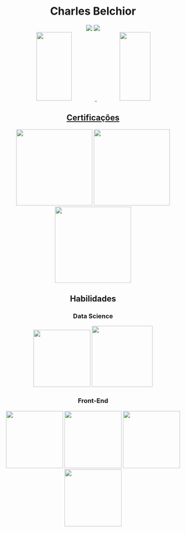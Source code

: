 <h1 align="center">Charles Belchior </h1>

<div align="center">
  <a href="https://www.instagram.com/charlesbelchior.psi/" target="_blank" rel="noopener noreferrer"><img src="https://img.shields.io/badge/Instagram-E4405F?style=for-the-badge&logo=instagram&logoColor=white"></a>
  <a href="https://www.linkedin.com/in/charles-belchior" target="_blank" rel="noopener noreferrer"><img src="https://img.shields.io/badge/LinkedIn-0077B5?style=for-the-badge&logo=linkedin&logoColor=whit"></a>
</div>

<!--  <h2 align="center">Bem vindo ao meu perfil GitHub 👋 </h2> -->
<!--
- 🔭 Psicólogo e Cientista de Dados.
- 🌱 Aprendendo sobre desenvolvimento WEB.
- 💬 Pergunte-me sobre Psicologia e Data Science.
- ⚡ Curiosidade: Gosto de animes, ficção ciêntifica e Dota2.
-->

<div align="center">
    <a href="https://github.com/CharlesBGS">
    <img width = "43%" loading="lazy" height="180em" src="https://github-readme-stats.vercel.app/api/top-langs/?username=CharlesBGS&layout=compact&langs_count=7&theme=chartreuse-dark"/>
    <img width = "40%" loading="lazy" height="180em" src="https://github-readme-stats.vercel.app/api?username=CharlesBGS&show_icons=true&theme=chartreuse-dark&include_all_commits=true&count_private=true"/>
</div>
      
<h2 align="center">Certificações</h2>

<!-- <h4 align="center">Microsoft</h4> -->

<div align="center">
     <a href="https://www.credly.com/badges/8719de06-09ed-418e-a04b-592ab748f583/public_url"><img src="https://images.credly.com/size/340x340/images/4136ced8-75d5-4afb-8677-40b6236e2672/azure-ai-fundamentals-600x600.png" width="200" height="200"></a>
     <a href="https://www.credly.com/badges/0770e5c4-b82e-487e-a567-ac1c58326d1e/public_url" target="_blank" rel="noopener noreferrer"><img src="https://images.credly.com/size/340x340/images/fc1352af-87fa-4947-ba54-398a0e63322e/security-compliance-and-identity-fundamentals-600x600.png" width="200" height="200"></a>
<!-- <h4 align="center">AWS</h4> -->
     <a href="https://www.credly.com/badges/72571b82-b70d-4110-b77f-845dda91b033/public_url" target="_blank" rel="noopener noreferrer"><img src="https://images.credly.com/size/340x340/images/73e4a58b-a8ef-41a3-a7db-9183dd269882/image.png"  width="200" height="200"></a>
<div>

<h2 align="center">Habilidades</h2>

<h3 align="center"> Data Science </h2>
<div align="center">
    <img src="https://cdn.jsdelivr.net/gh/devicons/devicon@latest/icons/rstudio/rstudio-original.svg" width="150" height="150"/>
<!--     <img src= "https://img.shields.io/badge/R-276DC3?style=for-the-badge&logo=r&logoColor=white"/> -->
    <img src="https://cdn.jsdelivr.net/gh/devicons/devicon@latest/icons/python/python-original.svg" width="160" height="160"/>
<!--     <img src= "https://img.shields.io/badge/Python-3776AB?style=for-the-badge&logo=python&logoColor=white"/> -->
</div>

<!--  <h3 align="center"> IDE's </h2> 
<div align="center">
    <img src="https://img.shields.io/badge/Visual_Studio_Code-0078D4?style=for-the-badge&logo=visual%20studio%20code&logoColor=white"/>
    <img src="https://img.shields.io/badge/RStudio-75AADB?style=for-the-badge&logo=RStudio&logoColor=white"/>
    <img src="https://img.shields.io/badge/Colab-F9AB00?style=for-the-badge&logo=googlecolab&color=525252"/>
  <h3 align="center"> Gestão </h2>
    <img src="https://img.shields.io/badge/Trello-0052CC?style=for-the-badge&logo=trello&logoColor=white"/>
    <img src="https://img.shields.io/badge/GIT-E44C30?style=for-the-badge&logo=git&logoColor=white"/>
</div>
-->
<!--    
<h2 align="center">Vivência com:</h2>

<div align="center">
    <img src="https://img.shields.io/badge/Ubuntu-E95420?style=for-the-badge&logo=ubuntu&logoColor=white"/>
    <img src="https://img.shields.io/badge/Windows-0078D6?style=for-the-badge&logo=windows&logoColor=white"/>
    <img src="https://img.shields.io/badge/mac%20os-000000?style=for-the-badge&logo=apple&logoColor=white"/> 
    <img src="https://img.shields.io/badge/Android-3DDC84?style=for-the-badge&logo=android&logoColor=white"/>
</div>
-->

<h3 align="center">Front-End</h3>

<div align="center">
  <img src="https://cdn.jsdelivr.net/gh/devicons/devicon@latest/icons/html5/html5-plain-wordmark.svg" width="150" height="150"/>
  <img src="https://cdn.jsdelivr.net/gh/devicons/devicon@latest/icons/css3/css3-plain-wordmark.svg" width="150" height="150"/>
  <img src="https://cdn.jsdelivr.net/gh/devicons/devicon@latest/icons/javascript/javascript-plain.svg" width="150" height="150"/>
  <img src="https://cdn.jsdelivr.net/gh/devicons/devicon@latest/icons/react/react-original-wordmark.svg" width="150" height="150"/>
 <!-- 
    <img src= "https://img.shields.io/badge/HTML5-E34F26?style=for-the-badge&logo=html5&logoColor=white"/>
    <img src= "https://img.shields.io/badge/CSS3-1572B6?style=for-the-badge&logo=css3&logoColor=white"/>
    <img src= "https://img.shields.io/badge/JavaScript-F7DF1E?style=for-the-badge&logo=javascript&logoColor=black"/>
 -->
</div>






    





